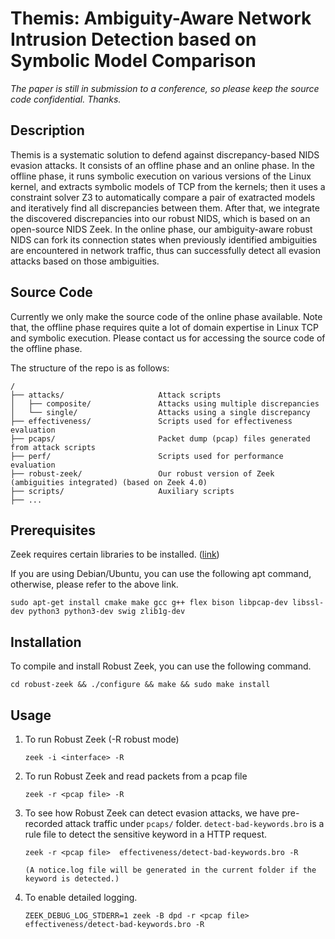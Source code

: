 # Themis: Ambiguity-Aware Network Intrusion Detection based on Symbolic Model Comparison

_The paper is still in submission to a conference, so please keep the source code confidential. Thanks._

## Description

Themis is a systematic solution to defend against discrepancy-based NIDS evasion attacks.
It consists of an offline phase and an online phase. 
In the offline phase, it runs symbolic execution on various versions of the Linux kernel, 
and extracts symbolic models of TCP from the kernels; 
then it uses a constraint solver Z3 to automatically compare a pair of exatracted models and iteratively find all discrepancies between them.
After that, we integrate the discovered discrepancies into our robust NIDS, which is based on an open-source NIDS Zeek. 
In the online phase, our ambiguity-aware robust NIDS can fork its connection states when previously identified ambiguities are encountered in network traffic,
thus can successfully detect all evasion attacks based on those ambiguities. 

## Source Code

Currently we only make the source code of the online phase available.
Note that, the offline phase requires quite a lot of domain expertise in Linux TCP and symbolic execution. 
Please contact us for accessing the source code of the offline phase.

The structure of the repo is as follows:

```
/
├── attacks/                     Attack scripts
│   ├── composite/               Attacks using multiple discrepancies
│   └── single/                  Attacks using a single discrepancy 
├── effectiveness/               Scripts used for effectiveness evaluation
├── pcaps/                       Packet dump (pcap) files generated from attack scripts
├── perf/                        Scripts used for performance evaluation
├── robust-zeek/                 Our robust version of Zeek (ambiguities integrated) (based on Zeek 4.0)
├── scripts/                     Auxiliary scripts
├── ...
```

## Prerequisites

Zeek requires certain libraries to be installed. ([link](https://docs.zeek.org/en/current/install.html#prerequisites))

If you are using Debian/Ubuntu, you can use the following apt command, otherwise, please refer to the above link.

    sudo apt-get install cmake make gcc g++ flex bison libpcap-dev libssl-dev python3 python3-dev swig zlib1g-dev


## Installation

To compile and install Robust Zeek, you can use the following command.

    cd robust-zeek && ./configure && make && sudo make install


## Usage

1. To run Robust Zeek (-R robust mode)

       zeek -i <interface> -R

2. To run Robust Zeek and read packets from a pcap file

       zeek -r <pcap file> -R

3. To see how Robust Zeek can detect evasion attacks, we have pre-recorded attack traffic under `pcaps/` folder. `detect-bad-keywords.bro` is a rule file to detect the sensitive keyword in a HTTP request.

       zeek -r <pcap file>  effectiveness/detect-bad-keywords.bro -R
       
       (A notice.log file will be generated in the current folder if the keyword is detected.)

4. To enable detailed logging.

       ZEEK_DEBUG_LOG_STDERR=1 zeek -B dpd -r <pcap file> effectiveness/detect-bad-keywords.bro -R

